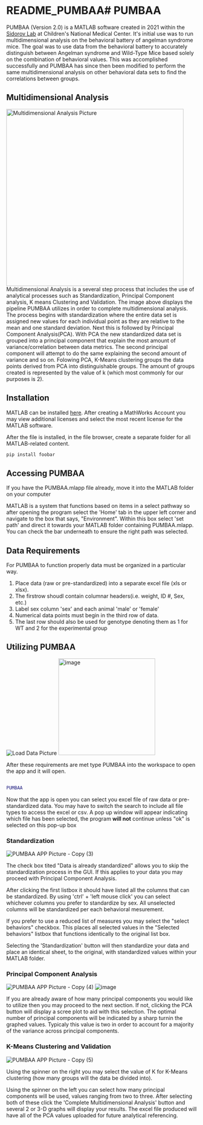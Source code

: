 # README_PUMBAA# PUMBAA

PUMBAA (Version 2.0) is a MATLAB software created in 2021 within the [Sidorov Lab](http://sidorovlab.org/) at Children's National Medical Center. It's initial use was to run multidimensional analysis on the behavioral battery of angelman syndrome mice. The goal was to use data from the behavioral battery to accurately distinguish between Angelman syndrome and Wild-Type Mice based solely on the combination of behavioral values. This was accomplished successfully and PUMBAA has since then been modified to perform the same multidimensional analysis on other behavioral data sets to find the correlations between groups.

## Multidimensional Analysis 
<img width="469" alt="Multidimensional Analysis Picture" src="https://user-images.githubusercontent.com/98532332/151368720-e7681a2e-5120-48e2-992c-ef665fcf34fd.png">
Multidimensional Analysis is a several step process that includes the use of analytical processes such as Standardization, Principal Component analysis, K means Clustering and Validation. The image above displays the pipeline PUMBAA utilizes in order to complete multidimensional analysis. 
The process begins with standardization where the entire data set is assigned new values for each individual point as they are relative to the mean and one standard deviation. Next this is followed by Principal Component Analysis(PCA). With PCA the new standardized data set is grouped into a principal component that explain the most amount of variance/correlation between data metrics. The second principal component will attempt to do the same explaining the second amount of variance and so on. Folowing PCA, K-Means clustering groups the data points derived from PCA into distinguishable groups. The amount of groups created is represented by the value of k (which most commonly for our purposes is 2).

## Installation

MATLAB can be installed [here](https://www.mathworks.com/login?uri=%2Fmwaccount%2F). After creating a MathWorks Account you may view additional licenses and select the most recent license for the MATLAB software. 

After the file is installed, in the file browser, create a separate folder for all MATLAB-related content.

```bash
pip install foobar
```

## Accessing PUMBAA

If you have the PUMBAA.mlapp file already, move it into the MATLAB folder on your computer

MATLAB is a system that functions based on items in a select pathway so after opening the program select the 'Home' tab in the upper left corner and navigate to the box that says, "Environment". Within this box select 'set path' and direct it towards your MATLAB folder containing PUMBAA.mlapp. You can check the bar underneath to ensure the right path was selected.

## Data Requirements 
For PUMBAA to function properly data must be organized in a particular way.

1. Place data (raw or pre-standardized) into a separate excel file (xls or xlsx). 
2. The firstrow shoudl contain columnar headers(i.e. weight, ID #, Sex, etc.) 
3. Label sex column 'sex' and each animal 'male' or 'female'
4. Numerical data points must begin in the third row of data. 
5. The last row should also be used for genotype denoting them as 1 for WT and 2 for the experimental group

## Utilizing PUMBAA

![Load Data Picture](https://user-images.githubusercontent.com/98532332/154345074-88447cdc-ea89-422f-8224-ca2448f54b54.png)
<img width="256" alt="image" src="https://user-images.githubusercontent.com/98532332/163734954-41062d54-cf0d-4d57-b355-192a403657b9.png">

After these requirements are met type PUMBAA into the workspace to open the app and it will open.
```matlab
 
PUMBAA 

```
Now that the app is open you can select you excel file of raw data  or pre-standardized data. You may have to switch the search to include all file types to access  the excel or csv. A pop up window will appear indicating which file has been selected, the program **will not** continue unless "ok" is selected on this pop-up box 


### Standardization

![PUMBAA APP Picture - Copy (3)](https://user-images.githubusercontent.com/98532332/154347410-90409c81-2989-4ab7-9d22-8ce1f67065b8.png)

The check box tited "Data is already standardized" allows you to skip the standardization process in the GUI. If this applies to your data you may proceed with Principal Component Analysis.

After clicking the first listbox it should have listed all the columns that can be standardized. By using 'ctrl' + 'left mouse click' you can select whichever columns you prefer to standardize by sex. All unselected columns will be standardized per each behavioral mesurement.

If you prefer to use a reduced list of measures you may select the "select behaviors" checkbox. This places all selected values in the "Selected behaviors" listbox that functions identically to the original list box.

Selecting the 'Standardization' button will then standardize your data and place an identical sheet, to the original, with standardized values within your MATLAB folder.


### Principal Component Analysis

![PUMBAA APP Picture - Copy (4)](https://user-images.githubusercontent.com/98532332/154350329-5b597e66-b491-4c0f-ad1c-d7c0ca538b61.png)
![image](https://user-images.githubusercontent.com/98532332/163735071-f9b6ce10-5bb5-42aa-a5c8-92f7fedb1762.png)

If you are already aware of how many principal components you would like to utilize then you may proceed to the next section. If not, clicking the PCA button will display a scree plot to aid with this selection. The optimal number of principal components will be indicated by a sharp turnin the graphed values. Typicaly this value is two in order to account for a majority of the variance across principal components. 

### K-Means Clustering and Validation

![PUMBAA APP Picture - Copy (5)](https://user-images.githubusercontent.com/98532332/154350952-e6aa85c0-5b04-4b70-ab7f-404bc657df7e.png)


Using the spinner on the right you may select the value of K for K-Means clustering (how many groups will the data be divided into).

 Using the spinner on the left you can select how many principal components will be used, values ranging from two to three. After selecting both of these click the 'Complete Multidimensional Analysis' button and several 2 or 3-D graphs will display your results. 
The excel file produced will have all of the PCA values uploaded for future analytical referencing.
